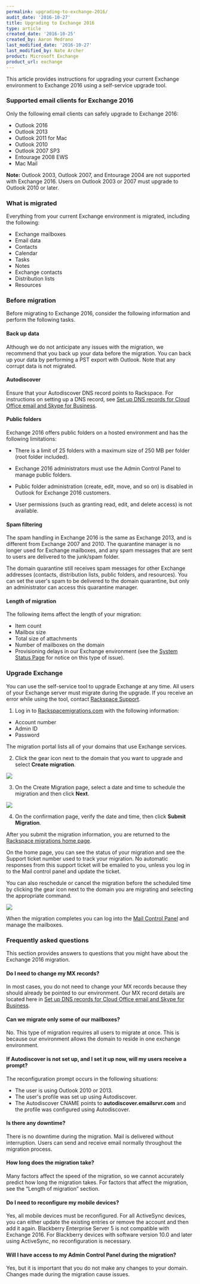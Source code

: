 ```yaml
---
permalink: upgrading-to-exchange-2016/
audit_date: '2016-10-27'
title: Upgrading to Exchange 2016
type: article
created_date: '2016-10-25'
created_by: Aaron Medrano
last_modified_date: '2016-10-27'
last_modified_by: Nate Archer
product: Microsoft Exchange
product_url: exchange
---
```


This article provides instructions for upgrading your current Exchange environment to Exchange 2016 using a self-service upgrade tool.

### Supported email clients for Exchange 2016

Only the following email clients can safely upgrade to Exchange 2016:

- Outlook 2016
- Outlook 2013
- Outlook 2011 for Mac
- Outlook 2010
- Outlook 2007 SP3
- Entourage 2008 EWS
- Mac Mail

**Note:** Outlook 2003, Outlook 2007, and Entourage 2004 are not supported with
Exchange 2016. Users on Outlook 2003 or 2007 must upgrade to Outlook 2010 or later.

### What is migrated

Everything from your current Exchange environment is migrated, including the following:

  - Exchange mailboxes
  - Email data
  - Contacts
  - Calendar
  - Tasks
  - Notes
  - Exchange contacts
  - Distribution lists
  - Resources

### Before migration

Before migrating to Exchange 2016, consider the following information and perform the following tasks.

#### Back up data

Although we do not anticipate any issues with the migration, we recommend that you back up your data before the migration. You can back up your data by performing a PST export with Outlook. Note that any corrupt data is not migrated.

#### Autodiscover

Ensure that your Autodiscover DNS record points to Rackspace. For instructions on setting up a DNS record, see [Set up DNS records for Cloud Office email and Skype for Business](how-to/set-up-dns-records-for-cloud-office-email-and-skype-for-business/).

#### Public folders

Exchange 2016 offers public folders on a hosted environment and has the following limitations:

- There is a limit of 25 folders with a maximum size of 250 MB per folder (root folder included).

- Exchange 2016 administrators must use the Admin Control Panel to manage public folders.

- Public folder administration (create, edit, move, and so on) is disabled in Outlook for Exchange 2016 customers.

- User permissions (such as granting read, edit, and delete access) is not available.

#### Spam filtering

The spam handling in Exchange 2016 is the same as Exchange 2013, and is different from Exchange 2007 and 2010. The quarantine manager is no longer used for Exchange mailboxes, and any spam messages that are sent to users are delivered to the junk/spam folder.

The domain quarantine still receives spam messages for other Exchange addresses (contacts, distribution lists, public folders, and resources). You can set the user's spam to be delivered to the domain quarantine, but only an administrator can access this quarantine manager.

#### Length of migration

The following items affect the length of your migration:

- Item count
- Mailbox size
- Total size of attachments
- Number of mailboxes on the domain
- Provisioning delays in our Exchange environment (see the [System Status Page](http://status.apps.rackspace.com/) for notice on this type of issue).

### Upgrade Exchange

You can use the self-service tool to upgrade Exchange at any time. All users of your Exchange server must migrate during the upgrade. If you receive an error while using the tool, contact [Rackspace Support](https://www.rackspace.com/support).

1. Log in to [Rackspacemigrations.com](https://rackspacemigrations.com/Account/Login) with the following information:

  - Account number
  - Admin ID
  - Password

   The migration portal lists all of your domains that use Exchange services.

2. Click the gear icon next to the domain that you want to upgrade and select **Create migration**.

  <img src="{% asset_path exchange/upgrade-to-exchange-2016/exchange-upgrade-step-1.png %}" />

3. On the Create Migration page, select a date and time to schedule the migration and then click **Next**.

  <img src="{% asset_path exchange/upgrade-to-exchange-2016/exchange-upgrade-2.png %}" />

4. On the confirmation page, verify the date and time, then click **Submit Migration**.

After you submit the migration information, you are returned to the [Rackspace migrations home page](https://rackspacemigrations.com/).

On the home page, you can see the status of your migration and see the Support ticket number used to track your migration. No automatic responses from this support ticket will be emailed to you, unless you log in to the Mail control panel and update the ticket.

You can also reschedule or cancel the migration before the scheduled time by clicking the gear icon next to the domain you are migrating and selecting the appropriate command.

  <img src="{% asset_path exchange/upgrade-to-exchange-2016/exchange-upgrade-5.png %}" />  

When the migration completes you can log into the [Mail Control Panel](https://apps.rackspace.com/) and manage the mailboxes.


### Frequently asked questions

This section provides answers to questions that you might have about the Exchange 2016 migration.

#### Do I need to change my MX records?

In most cases, you do not need to change your MX records because they should already be pointed to our environment. Our MX record details are located here in [Set up DNS records for Cloud Office email and Skype for Business](how-to/set-up-dns-records-for-cloud-office-email-and-skype-for-business/).

#### Can we migrate only some of our mailboxes?

No. This type of migration requires all users to migrate at once. This is because our environment allows the domain to reside in one exchange environment.

#### If Autodiscover is not set up, and I set it up now, will my users receive a prompt?

The reconfiguration prompt occurs in the following situations:

  - The user is using Outlook 2010 or 2013.
  - The user's profile was set up using Autodiscover.
  - The Autodiscover CNAME points to **autodiscover.emailsrvr.com** and the profile was configured using Autodiscover.

#### Is there any downtime?

There is no downtime during the migration. Mail is delivered without interruption. Users can send and receive email normally throughout the migration process.

#### How long does the migration take?

Many factors affect the speed of the migration, so we cannot accurately predict how long the migration takes. For factors that affect the migration, see the “Length of migration” section.

#### Do I need to reconfigure my mobile devices?

Yes, all mobile devices must be reconfigured. For all ActiveSync devices, you can either update the existing entries or remove the account and then add it again. Blackberry Enterprise Server 5 is not compatible with Exchange 2016. For Blackberry devices with software version 10.0 and later using ActiveSync, no reconfiguration is necessary.

#### Will I have access to my Admin Control Panel during the migration?

Yes, but it is important that you do not make any changes to your domain. Changes made during the migration cause issues.
